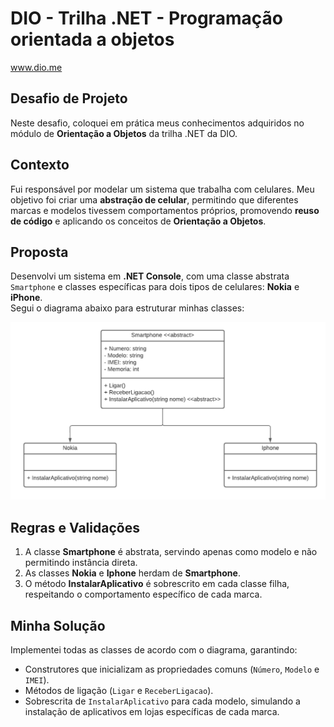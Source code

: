 # DIO - Trilha .NET - Programação orientada a objetos
www.dio.me

## Desafio de Projeto
Neste desafio, coloquei em prática meus conhecimentos adquiridos no módulo de **Orientação a Objetos** da trilha .NET da DIO.

## Contexto
Fui responsável por modelar um sistema que trabalha com celulares. Meu objetivo foi criar uma **abstração de celular**, permitindo que diferentes marcas e modelos tivessem comportamentos próprios, promovendo **reuso de código** e aplicando os conceitos de **Orientação a Objetos**.

## Proposta
Desenvolvi um sistema em **.NET Console**, com uma classe abstrata `Smartphone` e classes específicas para dois tipos de celulares: **Nokia** e **iPhone**.  
Segui o diagrama abaixo para estruturar minhas classes:

![Diagrama classes](Imagens/diagrama.png)

## Regras e Validações
1. A classe **Smartphone** é abstrata, servindo apenas como modelo e não permitindo instância direta.
2. As classes **Nokia** e **Iphone** herdam de **Smartphone**.
3. O método **InstalarAplicativo** é sobrescrito em cada classe filha, respeitando o comportamento específico de cada marca.

## Minha Solução
Implementei todas as classes de acordo com o diagrama, garantindo:  
- Construtores que inicializam as propriedades comuns (`Número`, `Modelo` e `IMEI`).  
- Métodos de ligação (`Ligar` e `ReceberLigacao`).  
- Sobrescrita de `InstalarAplicativo` para cada modelo, simulando a instalação de aplicativos em lojas específicas de cada marca.